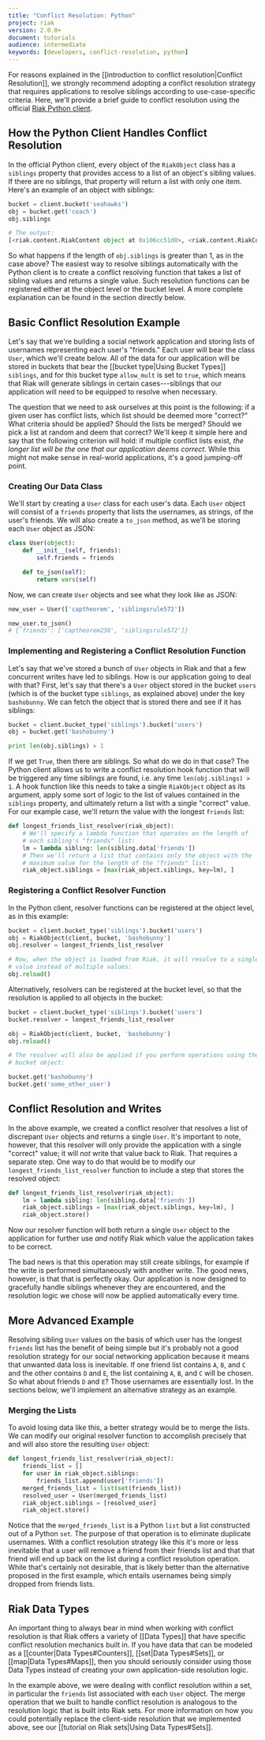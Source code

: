 ```yaml
---
title: "Conflict Resolution: Python"
project: riak
version: 2.0.0+
document: tutorials
audience: intermediate
keywords: [developers, conflict-resolution, python]
---
```


For reasons explained in the [[introduction to conflict
resolution|Conflict Resolution]], we strongly recommend adopting a
conflict resolution strategy that requires applications to resolve
siblings according to use-case-specific criteria. Here, we'll provide a
brief guide to conflict resolution using the official [Riak Python
client](https://github.com/basho/riak-python-client).

## How the Python Client Handles Conflict Resolution

In the official Python client, every object of the `RiakObject` class
has a `siblings` property that provides access to a list of an object's
sibling values. If there are no siblings, that property will return a
list with only one item. Here's an example of an object with siblings:

```python
bucket = client.bucket('seahawks')
obj = bucket.get('coach')
obj.siblings

# The output:
[<riak.content.RiakContent object at 0x106cc51d0>, <riak.content.RiakContent object at 0x108x1da62c1>]
```

So what happens if the length of `obj.siblings` is greater than 1, as in
the case above? The easiest way to resolve siblings automatically with
the Python client is to create a conflict resolving function that takes
a list of sibling values and returns a single value. Such resolution
functions can be registered either at the object level or the bucket
level. A more complete explanation can be found in the section directly
below.

## Basic Conflict Resolution Example

Let's say that we're building a social network application and storing
lists of usernames representing each user's "friends." Each user will
bear the class `User`, which we'll create below. All of the data for our
application will be stored in buckets that bear the [[bucket type|Using
Bucket Types]] `siblings`, and for this bucket type `allow_mult` is set
to `true`, which means that Riak will generate siblings in certain
cases---siblings that our application will need to be equipped to
resolve when necessary.

The question that we need to ask ourselves at this point is the
following: if a given user has conflict lists, which list should be
deemed more "correct?" What criteria should be applied? Should the lists
be merged? Should we pick a list at random and deem that correct? We'll
keep it simple here and say that the following criterion will hold: if
multiple conflict lists exist, _the longer list will be the one that our
application deems correct_. While this might not make sense in
real-world applications, it's a good jumping-off point.

### Creating Our Data Class

We'll start by creating a `User` class for each user's data. Each `User`
object will consist of a `friends` property that lists the usernames, as
strings, of the user's friends. We will also create a `to_json` method,
as we'll be storing each `User` object as JSON:

```python
class User(object):
    def __init__(self, friends):
        self.friends = friends

    def to_json(self):
        return vars(self)
```

Now, we can create `User` objects and see what they look like as JSON:

```python
new_user = User(['captheorem', 'siblingsrule572'])

new_user.to_json()
# {'friends': ['captheorem238', 'siblingsrule572']}
```

### Implementing and Registering a Conflict Resolution Function

Let's say that we've stored a bunch of `User` objects in Riak and that a
few concurrent writes have led to siblings. How is our application going
to deal with that? First, let's say that there's a `User` object stored
in the bucket `users` (which is of the bucket type `siblings`, as
explained above) under the key `bashobunny`. We can fetch the object
that is stored there and see if it has siblings:

```python
bucket = client.bucket_type('siblings').bucket('users')
obj = bucket.get('bashobunny')

print len(obj.siblings) > 1
```

If we get `True`, then there are siblings. So what do we do in that
case? The Python client allows us to write a conflict resolution hook
function that will be triggered any time siblings are found, i.e. any
time `len(obj.siblings) > 1`. A hook function like this needs to take a
single `RiakObject` object as its argument, apply some sort of logic to
the list of values contained in the `siblings` property, and ultimately
return a list with a single "correct" value. For our example case, we'll
return the value with the longest `friends` list:

```python
def longest_friends_list_resolver(riak_object):
    # We'll specify a lambda function that operates on the length of
    # each sibling's "friends" list:
    lm = lambda sibling: len(sibling.data['friends'])
    # Then we'll return a list that contains only the object with the
    # maximum value for the length of the "friends" list:
    riak_object.siblings = [max(riak_object.siblings, key=lm), ]
```

### Registering a Conflict Resolver Function

In the Python client, resolver functions can be registered at the object
level, as in this example:

```python
bucket = client.bucket_type('siblings').bucket('users')
obj = RiakObject(client, bucket, 'bashobunny')
obj.resolver = longest_friends_list_resolver

# Now, when the object is loaded from Riak, it will resolve to a single
# value instead of multiple values:
obj.reload()
```

Alternatively, resolvers can be registered at the bucket level, so that
the resolution is applied to all objects in the bucket:

```python
bucket = client.bucket_type('siblings').bucket('users')
bucket.resolver = longest_friends_list_resolver

obj = RiakObject(client, bucket, 'bashobunny')
obj.reload()

# The resolver will also be applied if you perform operations using the
# bucket object:

bucket.get('bashobunny')
bucket.get('some_other_user')
```

## Conflict Resolution and Writes

In the above example, we created a conflict resolver that resolves a
list of discrepant `User` objects and returns a single `User`. It's
important to note, however, that this resolver will only provide the
application with a single "correct" value; it will _not_ write that
value back to Riak. That requires a separate step. One way to do that
would be to modify our `longest_friends_list_resolver` function to
include a step that stores the resolved object:

```python
def longest_friends_list_resolver(riak_object):
    lm = lambda sibling: len(sibling.data['friends'])
    riak_object.siblings = [max(riak_object.siblings, key=lm), ]
    riak_object.store()
```

Now our resolver function will both return a single `User` object to the
application for further use _and_ notify Riak which value the
application takes to be correct.

The bad news is that this operation may still create siblings, for
example if the write is performed simultaneously with another write. The
good news, however, is that that is perfectly okay. Our application is
now designed to gracefully handle siblings whenever they are
encountered, and the resolution logic we chose will now be applied
automatically every time.

## More Advanced Example

Resolving sibling `User` values on the basis of which user has the
longest `friends` list has the benefit of being simple but it's probably
not a good resolution strategy for our social networking application
because it means that unwanted data loss is inevitable. If one friend
list contains `A`, `B`, and `C` and the other contains `D` and `E`, the
list containing `A`, `B`, and `C` will be chosen. So what about friends
`D` and `E`? Those usernames are essentially lost. In the sections
below, we'll implement an alternative strategy as an example.

### Merging the Lists

To avoid losing data like this, a better strategy would be to merge the
lists. We can modify our original resolver function to accomplish
precisely that and will also store the resulting `User` object:

```python
def longest_friends_list_resolver(riak_object):
    friends_list = []
    for user in riak_object.siblings:
        friends_list.append(user['friends'])
    merged_friends_list = list(set(friends_list))
    resolved_user = User(merged_friends_list)
    riak_object.siblings = [resolved_user]
    riak_object.store()
```

Notice that the `merged_friends_list` is a Python `list` but a list
constructed out of a Python `set`. The purpose of that operation is to
eliminate duplicate usernames. With a conflict resolution strategy like
this it's more or less inevitable that a user will remove a friend from
their friends list and that that friend will end up back on the list
during a conflict resolution operation. While that's certainly not
desirable, that is likely better than the alternative proposed in the
first example, which entails usernames being simply dropped from friends
lists.

## Riak Data Types

An important thing to always bear in mind when working with conflict
resolution is that Riak offers a variety of [[Data Types]] that have
specific conflict resolution mechanics built in. If you have data that
can be modeled as a [[counter|Data Types#Counters]], [[set|Data
Types#Sets]], or [[map|Data Types#Maps]], then you should seriously
consider using those Data Types instead of creating your own
application-side resolution logic.

In the example above, we were dealing with conflict resolution within a
set, in particular the `friends` list associated with each `User`
object. The merge operation that we built to handle conflict resolution
is analogous to the resolution logic that is built into Riak sets. For
more information on how you could potentially replace the client-side
resolution that we implemented above, see our [[tutorial on Riak
sets|Using Data Types#Sets]].
